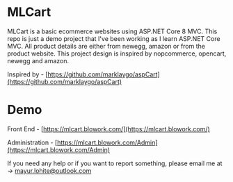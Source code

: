# MLCart
MLCart is a basic ecommerce websites using ASP.NET Core 8 MVC. This repo is just a demo project that I've been working as I learn ASP.NET Core MVC. All product details are either from newegg, amazon or from the product website. This project design is inspired by nopcommerce, opencart, newegg and amazon.

Inspired by - [https://github.com/marklaygo/aspCart](https://github.com/marklaygo/aspCart)

# Demo

Front End - [https://mlcart.blowork.com/](https://mlcart.blowork.com/)

Administration -   [https://mlcart.blowork.com/Admin](https://mlcart.blowork.com/Admin)

If you need any help or if you want to report something, please email me at -> [mayur.lohite@outlook.com](mailto\:mayur.lohite@outlook.com)